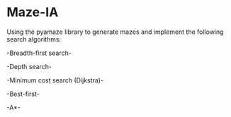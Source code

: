 # Maze-IA
 
Using the pyamaze library to generate mazes and implement the following search algorithms:

-Breadth-first search-

-Depth search-

-Minimum cost search (Dijkstra)-

-Best-first-

-A*-
